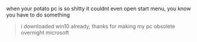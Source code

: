 when your potato pc is so shitty it couldnt even open start menu, you know you have to do something
>i downloaded win10 already, thanks for making my pc obsolete overnight microsoft

